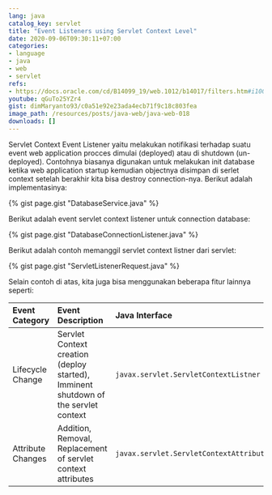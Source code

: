 ```yaml
---
lang: java
catalog_key: servlet
title: "Event Listeners using Servlet Context Level"
date: 2020-09-06T09:30:11+07:00
categories:
- language
- java
- web
- servlet
refs: 
- https://docs.oracle.com/cd/B14099_19/web.1012/b14017/filters.htm#i1000654
youtube: qGuTo25YZr4
gist: dimMaryanto93/c0a51e92e23ada4ecb71f9c18c803fea
image_path: /resources/posts/java-web/java-web-018
downloads: []
---
```


Servlet Context Event Listener yaitu melakukan notifikasi terhadap suatu event web application procces dimulai (deployed) atau di shutdown (un-deployed). Contohnya biasanya digunakan untuk melakukan init database ketika web application startup kemudian objectnya disimpan di serlet context setelah berakhir kita bisa destroy connection-nya. Berikut adalah implementasinya:

<!--more-->

{% gist page.gist "DatabaseService.java" %}

Berikut adalah event servlet context listener untuk connection database:

{% gist page.gist "DatabaseConnectionListener.java" %}

Berikut adalah contoh memanggil servlet context listner dari servlet:

{% gist page.gist "ServletListenerRequest.java" %}

Selain contoh di atas, kita juga bisa menggunakan beberapa fitur lainnya seperti:

| Event Category        | Event Description | Java Interface    |
| :---                  | :---              | :---              |
| Lifecycle Change      | Servlet Context creation (deploy started), Imminent shutdown of the servlet context | `javax.servlet.ServletContextListner` |
| Attribute Changes     | Addition, Removal, Replacement of servlet context attributes |  `javax.servlet.ServletContextAttributeListener` |